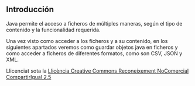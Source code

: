 ## Introducción

Java permite el acceso a ficheros de múltiples maneras, según el tipo de contenido y la funcionalidad requerida. 


 Una vez visto como acceder a los ficheros y a su contenido, en los siguientes apartados veremos como guardar objetos java en ficheros y como acceder a ficheros de diferentes formatos, como son CSV, JSON y XML.


<!--
Aquest apartat servirà per a finalitzar el contacte amb els fitxers. Una vegada
hem vist com accedir als fitxers i al seu contingut, ara és el moment de
plantejar-nos com guardar dades de diferents tipus, com guardar objectes, ...
, farem menció especial als fitxers XML i al format JSON

  * Per una banda es gestionen fitxers amb dades de diferents tipus, ben al contrari que en els fitxers de text, o els exemples d'agafar un fitxer i tractar tots els bytes de la mateixa manera.

  * Per una altra els fitxers d'accés directe (també anomenats d'accés relatiu o aleatori).

  * També s'introdueix el tema de la seriació d'objectes, és a dir, intentar guardar objectes directament en fitxers. Una tècnica senzilla però que té inconvenients.

  * Després es tracten els documents XML, no com un fitxer de text (que ho és), sinó amb un tractament específic per poder accedir a la informació jerarquitzada d'un document XML.

  * I finalment farem el mateix amb el format JSON

-->
Llicenciat sota la  [Llicència Creative Commons Reconeixement NoComercial
CompartirIgual 2.5](http://creativecommons.org/licenses/by-nc-sa/2.5/)

